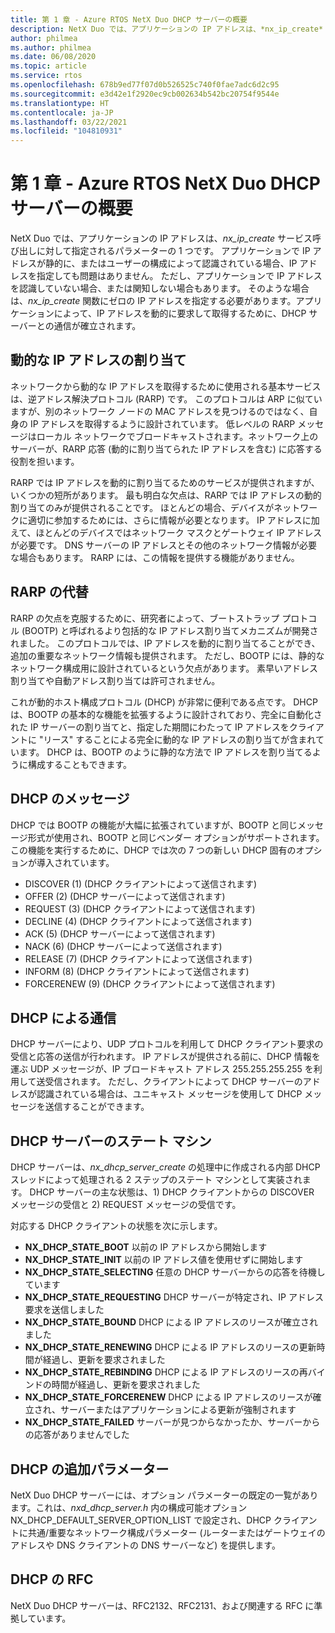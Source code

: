 ```yaml
---
title: 第 1 章 - Azure RTOS NetX Duo DHCP サーバーの概要
description: NetX Duo では、アプリケーションの IP アドレスは、*nx_ip_create* サービス呼び出しに対して指定されるパラメーターの 1 つです。
author: philmea
ms.author: philmea
ms.date: 06/08/2020
ms.topic: article
ms.service: rtos
ms.openlocfilehash: 678b9ed77f07d0b526525c740f0fae7adc6d2c95
ms.sourcegitcommit: e3d42e1f2920ec9cb002634b542bc20754f9544e
ms.translationtype: HT
ms.contentlocale: ja-JP
ms.lasthandoff: 03/22/2021
ms.locfileid: "104810931"
---
```

# <a name="chapter-1---introduction-to-azure-rtos-netx-duo-dhcp-server"></a>第 1 章 - Azure RTOS NetX Duo DHCP サーバーの概要

NetX Duo では、アプリケーションの IP アドレスは、*nx_ip_create* サービス呼び出しに対して指定されるパラメーターの 1 つです。 アプリケーションで IP アドレスが静的に、またはユーザーの構成によって認識されている場合、IP アドレスを指定しても問題はありません。 ただし、アプリケーションで IP アドレスを認識していない場合、または関知しない場合もあります。 そのような場合は、*nx_ip_create* 関数にゼロの IP アドレスを指定する必要があります。アプリケーションによって、IP アドレスを動的に要求して取得するために、DHCP サーバーとの通信が確立されます。

## <a name="dynamic-ip-address-assignment"></a>動的な IP アドレスの割り当て

ネットワークから動的な IP アドレスを取得するために使用される基本サービスは、逆アドレス解決プロトコル (RARP) です。 このプロトコルは ARP に似ていますが、別のネットワーク ノードの MAC アドレスを見つけるのではなく、自身の IP アドレスを取得するように設計されています。 低レベルの RARP メッセージはローカル ネットワークでブロードキャストされます。ネットワーク上のサーバーが、RARP 応答 (動的に割り当てられた IP アドレスを含む) に応答する役割を担います。

RARP では IP アドレスを動的に割り当てるためのサービスが提供されますが、いくつかの短所があります。 最も明白な欠点は、RARP では IP アドレスの動的割り当てのみが提供されることです。 ほとんどの場合、デバイスがネットワークに適切に参加するためには、さらに情報が必要となります。 IP アドレスに加えて、ほとんどのデバイスではネットワーク マスクとゲートウェイ IP アドレスが必要です。 DNS サーバーの IP アドレスとその他のネットワーク情報が必要な場合もあります。 RARP には、この情報を提供する機能がありません。

## <a name="rarp-alternatives"></a>RARP の代替

RARP の欠点を克服するために、研究者によって、ブートストラップ プロトコル (BOOTP) と呼ばれるより包括的な IP アドレス割り当てメカニズムが開発されました。 このプロトコルでは、IP アドレスを動的に割り当てることができ、追加の重要なネットワーク情報も提供されます。 ただし、BOOTP には、静的なネットワーク構成用に設計されているという欠点があります。 素早いアドレス割り当てや自動アドレス割り当ては許可されません。

これが動的ホスト構成プロトコル (DHCP) が非常に便利である点です。 DHCP は、BOOTP の基本的な機能を拡張するように設計されており、完全に自動化された IP サーバーの割り当てと、指定した期間にわたって IP アドレスをクライアントに "リース" することによる完全に動的な IP アドレスの割り当てが含まれています。 DHCP は、BOOTP のように静的な方法で IP アドレスを割り当てるように構成することもできます。

## <a name="dhcp-messages"></a>DHCP のメッセージ

DHCP では BOOTP の機能が大幅に拡張されていますが、BOOTP と同じメッセージ形式が使用され、BOOTP と同じベンダー オプションがサポートされます。 この機能を実行するために、DHCP では次の 7 つの新しい DHCP 固有のオプションが導入されています。

- DISCOVER (1) (DHCP クライアントによって送信されます)
- OFFER (2) (DHCP サーバーによって送信されます)
- REQUEST (3) (DHCP クライアントによって送信されます)
- DECLINE (4) (DHCP クライアントによって送信されます)
- ACK (5) (DHCP サーバーによって送信されます)
- NACK (6) (DHCP サーバーによって送信されます)
- RELEASE (7) (DHCP クライアントによって送信されます)
- INFORM (8) (DHCP クライアントによって送信されます)
- FORCERENEW (9) (DHCP クライアントによって送信されます)

## <a name="dhcp-communication"></a>DHCP による通信

DHCP サーバーにより、UDP プロトコルを利用して DHCP クライアント要求の受信と応答の送信が行われます。 IP アドレスが提供される前に、DHCP 情報を運ぶ UDP メッセージが、IP ブロードキャスト アドレス 255.255.255.255 を利用して送受信されます。 ただし、クライアントによって DHCP サーバーのアドレスが認識されている場合は、ユニキャスト メッセージを使用して DHCP メッセージを送信することができます。

## <a name="dhcp-server-state-machine"></a>DHCP サーバーのステート マシン

DHCP サーバーは、*nx_dhcp_server_create* の処理中に作成される内部 DHCP スレッドによって処理される 2 ステップのステート マシンとして実装されます。 DHCP サーバーの主な状態は、1) DHCP クライアントからの DISCOVER メッセージの受信と 2) REQUEST メッセージの受信です。

対応する DHCP クライアントの状態を次に示します。

- **NX_DHCP_STATE_BOOT** 以前の IP アドレスから開始します
- **NX_DHCP_STATE_INIT** 以前の IP アドレス値を使用せずに開始します
- **NX_DHCP_STATE_SELECTING** 任意の DHCP サーバーからの応答を待機しています
- **NX_DHCP_STATE_REQUESTING** DHCP サーバーが特定され、IP アドレス要求を送信しました
- **NX_DHCP_STATE_BOUND** DHCP による IP アドレスのリースが確立されました
- **NX_DHCP_STATE_RENEWING** DHCP による IP アドレスのリースの更新時間が経過し、更新を要求されました
- **NX_DHCP_STATE_REBINDING** DHCP による IP アドレスのリースの再バインドの時間が経過し、更新を要求されました
- **NX_DHCP_STATE_FORCERENEW** DHCP による IP アドレスのリースが確立され、サーバーまたはアプリケーションによる更新が強制されます
- **NX_DHCP_STATE_FAILED** サーバーが見つからなかったか、サーバーからの応答がありませんでした

## <a name="dhcp-additional-parameters"></a>DHCP の追加パラメーター

NetX Duo DHCP サーバーには、オプション パラメーターの既定の一覧があります。これは、*nxd_dhcp_server.h* 内の構成可能オプション NX_DHCP_DEFAULT_SERVER_OPTION_LIST で設定され、DHCP クライアントに共通/重要なネットワーク構成パラメーター (ルーターまたはゲートウェイのアドレスや DNS クライアントの DNS サーバーなど) を提供します。

## <a name="dhcp-rfcs"></a>DHCP の RFC

NetX Duo DHCP サーバーは、RFC2132、RFC2131、および関連する RFC に準拠しています。
